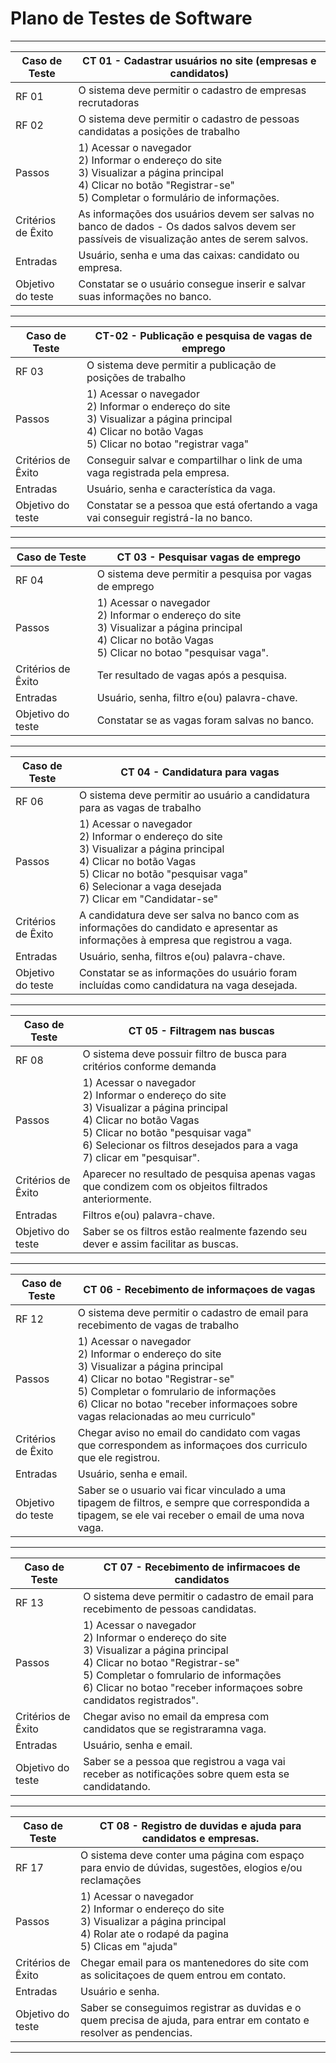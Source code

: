 # Plano de Testes de Software

<div align = "center">
  
-----------------------------------------------------------------------------------------------------------------------------------------------------------------------
|Caso de Teste |CT 01 - Cadastrar usuários no site (empresas e candidatos) | 
|--------------------|------------------------------------|
| RF 01 | O sistema deve permitir o cadastro de empresas recrutadoras | 
| RF 02 | O sistema deve permitir o cadastro de pessoas candidatas a posições de trabalho | 
| Passos	| 1) Acessar o navegador <br/> 2) Informar o endereço do site <br/> 3) Visualizar a página principal <br/> 4) Clicar no botão "Registrar-se" <br/> 5) Completar o formulário de informações. |
| Critérios de Êxito | As informações dos usuários devem ser salvas no banco de dados - Os dados salvos devem ser passíveis de visualização antes de serem salvos. | 
| Entradas | Usuário, senha e uma das caixas: candidato ou empresa.
| Objetivo do teste | Constatar se o usuário consegue inserir e salvar suas informações no banco. | 
-----------------------------------------------------------------------------------------------------------------------------------------------------------------------

|Caso de Teste | CT-02 - Publicação e pesquisa de vagas de emprego |
|--------------------|------------------------------------|
| RF 03 | O sistema deve permitir a publicação de posições de trabalho|
|Passos | 1) Acessar o navegador <br/> 2) Informar o endereço do site <br/> 3) Visualizar a página principal <br/> 4) Clicar no botão Vagas <br/> 5) Clicar no botao "registrar vaga" |
|Critérios de Êxito | Conseguir salvar e compartilhar o link de uma vaga registrada pela empresa.|
|Entradas| Usuário, senha e característica da vaga.
|Objetivo do teste | Constatar se a pessoa que está ofertando a vaga vai conseguir registrá-la no banco.                                         |

-----------------------------------------------------------------------------------------------------------------------------------------------------------------------
|Caso de Teste | CT 03 - Pesquisar vagas de emprego |
|--------------------|------------------------------------|
| RF 04 | O sistema deve permitir a pesquisa por vagas de emprego|
|Passos | 1) Acessar o navegador <br/> 2) Informar o endereço do site <br/> 3) Visualizar a página principal <br/> 4) Clicar no botão Vagas <br/> 5) Clicar no botao "pesquisar vaga".|
|Critérios de Êxito | Ter resultado de vagas após a pesquisa.|
|Entradas| Usuário, senha, filtro e(ou) palavra-chave.
|Objetivo do teste | Constatar se as vagas foram salvas no banco.|

-----------------------------------------------------------------------------------------------------------------------------------------------------------------------
|Caso de Teste | CT 04 - Candidatura para vagas |
|--------------------|------------------------------------|
| RF 06 | O sistema deve permitir ao usuário a candidatura para as vagas de trabalho |
|Passos | 1) Acessar o navegador <br/> 2) Informar o endereço do site <br/> 3) Visualizar a página principal <br/> 4) Clicar no botão Vagas <br/> 5) Clicar no botão "pesquisar vaga" <br/> 6) Selecionar a vaga desejada <br/> 7) Clicar em "Candidatar-se" |
|Critérios de Êxito | A candidatura deve ser salva no banco com as informações do candidato e apresentar as informações à empresa que registrou a vaga.|
|Entradas |  Usuário, senha, filtros e(ou) palavra-chave.
|Objetivo do teste | Constatar se as informações do usuário foram incluídas como candidatura na vaga desejada.|

-----------------------------------------------------------------------------------------------------------------------------------------------------------------------
|Caso de Teste | CT 05 - Filtragem nas buscas |
|--------------------|------------------------------------|
| RF 08 | O sistema deve possuir filtro de busca para critérios conforme demanda| 
|Passos | 1) Acessar o navegador <br/> 2) Informar o endereço do site <br/> 3) Visualizar a página principal <br/> 4) Clicar no botão Vagas <br/> 5) Clicar no botão "pesquisar vaga" <br/> 6) Selecionar os filtros desejados para a vaga <br/> 7) clicar em "pesquisar".|
|Critérios de Êxito | Aparecer no resultado de pesquisa apenas vagas que condizem com os objeitos filtrados anteriormente.|
|Entradas| Filtros e(ou) palavra-chave.
|Objetivo do teste | Saber se os filtros estão realmente fazendo seu dever e assim facilitar as buscas.|
  
-----------------------------------------------------------------------------------------------------------------------------------------------------------------------
|Caso de Teste | CT 06 - Recebimento de informaçoes de vagas |
|--------------------|------------------------------------|
| RF 12 | O sistema deve permitir o cadastro de email para recebimento de vagas de trabalho|
|Passos | 1) Acessar o navegador <br/> 2) Informar o endereço do site <br/> 3) Visualizar a página principal <br/> 4) Clicar no botao "Registrar-se" <br/> 5) Completar o fomrulario de informações <br/> 6) Clicar no botao "receber informaçoes sobre vagas relacionadas ao meu curriculo"|
|Critérios de Êxito | Chegar aviso no email do candidato com vagas que correspondem as informaçoes dos curriculo que ele registrou.|
|Entradas| Usuário, senha e email.
|Objetivo do teste | Saber se o usuario vai ficar vinculado a uma tipagem de filtros, e sempre que correspondida a tipagem, se ele vai receber o email de uma nova vaga.|

-----------------------------------------------------------------------------------------------------------------------------------------------------------------------
|Caso de Teste | CT 07 - Recebimento de infirmacoes de candidatos|
|--------------------|------------------------------------|
| RF 13 | O sistema deve permitir o cadastro de email para recebimento de pessoas candidatas.|
|Passos | 1) Acessar o navegador <br/> 2) Informar o endereço do site <br/> 3) Visualizar a página principal <br/> 4) Clicar no botao "Registrar-se" <br/> 5) Completar o fomrulario de informações <br/> 6) Clicar no botao "receber informaçoes sobre candidatos registrados".|
|Critérios de Êxito | Chegar aviso no email da empresa com candidatos que se registraramna vaga.|
|Entradas| Usuário, senha e email.
|Objetivo do teste | Saber se a pessoa que registrou a vaga vai receber as notificações sobre quem esta se candidatando.|

-----------------------------------------------------------------------------------------------------------------------------------------------------------------------
|Caso de Teste | CT 08 - Registro de duvidas e ajuda para candidatos e empresas.|
|--------------------|------------------------------------|
| RF 17 | O sistema deve conter uma página com espaço para envio de dúvidas, sugestões, elogios e/ou reclamações|
|Passos | 1) Acessar o navegador <br/> 2) Informar o endereço do site <br/> 3) Visualizar a página principal <br/> 4) Rolar ate o rodapé da pagina <br/> 5) Clicas em "ajuda"|
|Critérios de Êxito | Chegar email para os mantenedores do site com as solicitaçoes de quem entrou em contato.|
|Entradas| Usuário e senha.
|Objetivo do teste | Saber se conseguimos registrar as duvidas e o quem precisa de ajuda, para entrar em contato e resolver as pendencias.|
-----------------------------------------------------------------------------------------------------------------------------------------------------------------------

